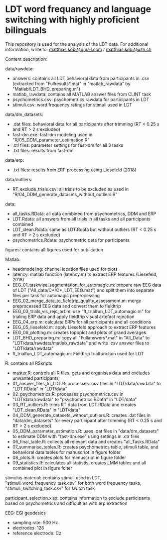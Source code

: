 # LDT word frequancy and language switching with highly proficient bilinguals

This repository is used for the analysis of the LDT data.
For additional information, write to: matthias.kobi@gmail.com / matthias.kobi@uzh.ch

Content description:

data/rawdata:
- answers: contains all LDT behavioral data from participants in .csv (extracted from "Fullresults*.mat" in "matlab_rawdata" by "Matlab/LDT_BHD_preparing.m")
- matlab_rawdata: contains all MATLAB answer files from CLINT task
- psychometrics.csv: psychometrics rawdata for participants in LDT
- stimuli.csv: word frequency ratings for stimuli used in LDT

data/dm_datasets:
- .dat files: behavioral data for all participants after trimming (RT < 0.25 s and RT > 2 s excluded)
- fast-dm.exe: fast-dm modeling used in "R/05_DDM_parameter_estimation.R"
- .ctl files: parameter settings for fast-dm for all 3 tasks
- .txt files: results from fast-dm

data/erp:
- .txt files: results from ERP processing using Liesefeld (2018)

data/outliers:
- RT_exclude_trials.csv: all trials to be excluded as used in "R/04_DDM_generate_datasets_without_outliers.R"

data:
- all_tasks.RData: all data combined from psychometrics, DDM and ERP
- LDT.Rdata: all answers from all trials in all tasks and all participants combined
- LDT_clean.Rdata: same as LDT.Rdata but without outliers (RT < 0.25 s and RT > 2 s excluded)
- psychometrics.Rdata: psychometric data for participants

figures: contains all figures used for publication

Matlab:
- headmodeling: channel location files used for plots
- latency: matlab function (latency.m) to extract ERP features (Liesefeld, 2018)
- EEG_01_taskwise_segmentation_for_automagic.m: prepare raw EEG data of LDT ("All_data/C*/C*_LDT_EEG.mat") and split them into separate files per task for automagic preprocessing
- EEG_02_merge_data_to_fieldtrip_quality_assessment.m: merge preprocessed EEG data and convert them to fieldtrip
- EEG_03_trials_vis_rejc_art.m: use "ft_trialfun_LDT_automagic.m" for trialing ERP data and apply fieldtrip visual artefact rejection
- EEG_04_erp.m: calculate ERPs for all participants and all conditions
- EEG_05_liesefeld.m: apply Liesefeld approach to extract ERP features
- EEG_06_plotting.m: creates topoplot and plots of grand averages
- LDT_BHD_preparing.m: copy all "Fullanswers*.mat" in "All_Data" to "LDT/data/rawdata/matlab_rawdata" and write .csv answer files to "LDT/data/rawdata"
- ft_trialfun_LDT_automagic.m: Fieldtrip trialfunction used for LDT

R: contains all RSkripts
- master.R: controls all R files, gets and organises data and excludes unwanted participants
- 01_answer_files_to_LDT.R: processes .csv files in "LDT/data/rawdata" to "LDT.RData" in "LDT/data"
- 02_psychometrics.R: processes psychometrics.csv in "LDT/data/rawdata" to "psychometrics.RData" in "LDT/data"
- 03_RT_outliers.R: trims RT data from LDT.RData and creates "LDT_clean.RData" in "LDT/data"
- 04_DDM_generate_datasets_without_outliers.R: creates .dat files in "data/dm_datasets" for every participant after trimming (RT < 0.25 s and RT > 2 s excluded)
- 05_DDM_parameter_estimation.R: uses .dat files in "data/dm_datasets" to estimate DDM with "fast-dm.exe" using settings in .ctr files
- 06_final_table.R: collects all relevant data and creates "all_Tasks.RData"
- 07_summarise_tables.R: creates psychometrics table, stimuli table, and behavioral data tables for manuscript in figure folder
- 08_plots.R: creates plots for manuscript in figure folder
- 09_statistics.R: calculates all statistis, creates LMM tables and all combined plot in figure folter

stimulus material: contains stimuli used in LDT, "stimuli_word_frequency_task.csv" for both word frequency tasks, "stimuli_switching_task.csv" for switch task 

participant_selection.xlsx: contains information to exclude participants based on psychometrics and difficulties with erp extraction 

EEG: EGI geodesics
- sampling rate: 500 Hz
- electrodes: 128
- reference electrode: Cz
